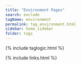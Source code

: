 ```yaml
---
title: "Environment Pages"
search: exclude
tagName: environment
permalink: tag_environment.html
sidebar: home_sidebar
folder: tags
---
```

{% include taglogic.html %}

{% include links.html %}
